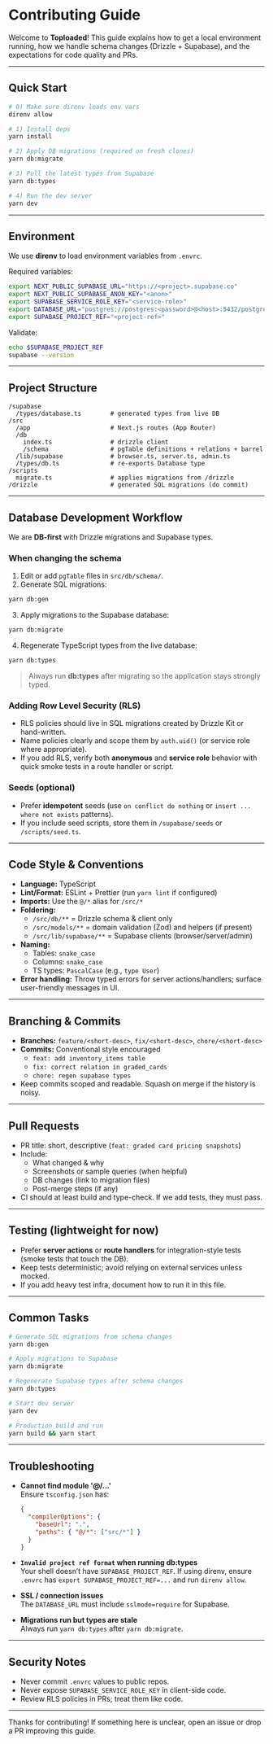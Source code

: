 # Contributing Guide

Welcome to **Toploaded**! This guide explains how to get a local environment running, how we handle schema changes (Drizzle + Supabase), and the expectations for code quality and PRs.

---

## Quick Start

```bash
# 0) Make sure direnv loads env vars
direnv allow

# 1) Install deps
yarn install

# 2) Apply DB migrations (required on fresh clones)
yarn db:migrate

# 3) Pull the latest types from Supabase
yarn db:types

# 4) Run the dev server
yarn dev
```

---

## Environment

We use **direnv** to load environment variables from `.envrc`.

Required variables:
```sh
export NEXT_PUBLIC_SUPABASE_URL="https://<project>.supabase.co"
export NEXT_PUBLIC_SUPABASE_ANON_KEY="<anon>"
export SUPABASE_SERVICE_ROLE_KEY="<service-role>"
export DATABASE_URL="postgres://postgres:<password>@<host>:5432/postgres?sslmode=require"
export SUPABASE_PROJECT_REF="<project-ref>"
```

Validate:
```bash
echo $SUPABASE_PROJECT_REF
supabase --version
```

---

## Project Structure

```
/supabase
  /types/database.ts        # generated types from live DB
/src
  /app                      # Next.js routes (App Router)
  /db
    index.ts                # drizzle client
    /schema                 # pgTable definitions + relations + barrel
  /lib/supabase             # browser.ts, server.ts, admin.ts
  /types/db.ts              # re-exports Database type
/scripts
  migrate.ts                # applies migrations from /drizzle
/drizzle                    # generated SQL migrations (do commit)
```

---

## Database Development Workflow

We are **DB-first** with Drizzle migrations and Supabase types.

### When changing the schema
1) Edit or add `pgTable` files in `src/db/schema/`.
2) Generate SQL migrations:
```bash
yarn db:gen
```
3) Apply migrations to the Supabase database:
```bash
yarn db:migrate
```
4) Regenerate TypeScript types from the live database:
```bash
yarn db:types
```

> Always run **db:types** after migrating so the application stays strongly typed.

### Adding Row Level Security (RLS)
- RLS policies should live in SQL migrations created by Drizzle Kit or hand-written.
- Name policies clearly and scope them by `auth.uid()` (or service role where appropriate).
- If you add RLS, verify both **anonymous** and **service role** behavior with quick smoke tests in a route handler or script.

### Seeds (optional)
- Prefer **idempotent** seeds (use `on conflict do nothing` or `insert ... where not exists` patterns).
- If you include seed scripts, store them in `/supabase/seeds` or `/scripts/seed.ts`.

---

## Code Style & Conventions

- **Language:** TypeScript
- **Lint/Format:** ESLint + Prettier (run `yarn lint` if configured)
- **Imports:** Use the `@/*` alias for `/src/*`
- **Foldering:**
  - `/src/db/**` = Drizzle schema & client only
  - `/src/models/**` = domain validation (Zod) and helpers (if present)
  - `/src/lib/supabase/**` = Supabase clients (browser/server/admin)
- **Naming:**
  - Tables: `snake_case`
  - Columns: `snake_case`
  - TS types: `PascalCase` (e.g., `type User`)
- **Error handling:** Throw typed errors for server actions/handlers; surface user-friendly messages in UI.

---

## Branching & Commits

- **Branches:** `feature/<short-desc>`, `fix/<short-desc>`, `chore/<short-desc>`
- **Commits:** Conventional style encouraged
  - `feat: add inventory_items table`
  - `fix: correct relation in graded_cards`
  - `chore: regen supabase types`
- Keep commits scoped and readable. Squash on merge if the history is noisy.

---

## Pull Requests

- PR title: short, descriptive (`feat: graded card pricing snapshots`)
- Include:
  - What changed & why
  - Screenshots or sample queries (when helpful)
  - DB changes (link to migration files)
  - Post-merge steps (if any)
- CI should at least build and type-check. If we add tests, they must pass.

---

## Testing (lightweight for now)

- Prefer **server actions** or **route handlers** for integration-style tests (smoke tests that touch the DB).
- Keep tests deterministic; avoid relying on external services unless mocked.
- If you add heavy test infra, document how to run it in this file.

---

## Common Tasks

```bash
# Generate SQL migrations from schema changes
yarn db:gen

# Apply migrations to Supabase
yarn db:migrate

# Regenerate Supabase types after schema changes
yarn db:types

# Start dev server
yarn dev

# Production build and run
yarn build && yarn start
```

---

## Troubleshooting

- **Cannot find module '@/...'**  
  Ensure `tsconfig.json` has:
  ```json
  {
    "compilerOptions": {
      "baseUrl": ".",
      "paths": { "@/*": ["src/*"] }
    }
  }
  ```

- **`Invalid project ref format` when running db:types**  
  Your shell doesn’t have `SUPABASE_PROJECT_REF`. If using direnv, ensure `.envrc` has `export SUPABASE_PROJECT_REF=...` and run `direnv allow`.

- **SSL / connection issues**  
  The `DATABASE_URL` must include `sslmode=require` for Supabase.

- **Migrations run but types are stale**  
  Always run `yarn db:types` after `yarn db:migrate`.

---

## Security Notes

- Never commit `.envrc` values to public repos.
- Never expose `SUPABASE_SERVICE_ROLE_KEY` in client-side code.
- Review RLS policies in PRs; treat them like code.

---

Thanks for contributing! If something here is unclear, open an issue or drop a PR improving this guide.
